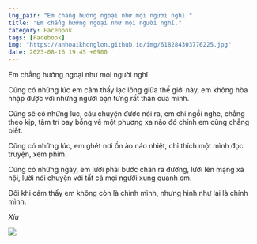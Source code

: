 ```yaml
---
lng_pair: "Em chẳng hướng ngoại như mọi người nghĩ."
title: "Em chẳng hướng ngoại như mọi người nghĩ."
category: Facebook
tags: [Facebook]
img: "https://anhoaikhonglon.github.io/img/618284303776225.jpg"
date: 2023-08-16 19:45 +0900
---
```



Em chẳng hướng ngoại như mọi người nghĩ.

Cũng có những lúc em cảm thấy lạc lõng giữa thế giới này, em không hòa nhập được với những người bạn từng rất thân của mình.

Cũng sẽ có những lúc, câu chuyện được nói ra, em chỉ ngồi nghe, chẳng theo kịp, tâm trí bay bổng về một phương xa nào đó chính em cũng chẳng biết.

Cũng có những lúc, em ghét nơi ồn ào náo nhiệt, chỉ thích một mình đọc truyện, xem phim.

Cũng có những ngày, em lười phải bước chân ra đường, lười lên mạng xã hội, lười nói chuyện với tất cả mọi người xung quanh em.

Đôi khi cảm thấy em không còn là chính mình, nhưng hình như lại là chính mình.

_Xíu_





<!-- outline-end -->
<img src="https://anhoaikhonglon.github.io/img/618284303776225.jpg">

